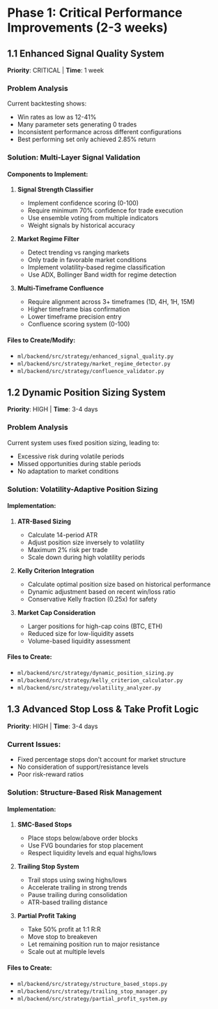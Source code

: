 # Phase 1: Critical Performance Improvements (2-3 weeks)

## 1.1 Enhanced Signal Quality System
**Priority**: CRITICAL | **Time**: 1 week

### Problem Analysis
Current backtesting shows:
- Win rates as low as 12-41%
- Many parameter sets generating 0 trades
- Inconsistent performance across different configurations
- Best performing set only achieved 2.85% return

### Solution: Multi-Layer Signal Validation

#### Components to Implement:

1. **Signal Strength Classifier**
   - Implement confidence scoring (0-100)
   - Require minimum 70% confidence for trade execution
   - Use ensemble voting from multiple indicators
   - Weight signals by historical accuracy

2. **Market Regime Filter**
   - Detect trending vs ranging markets
   - Only trade in favorable market conditions
   - Implement volatility-based regime classification
   - Use ADX, Bollinger Band width for regime detection

3. **Multi-Timeframe Confluence**
   - Require alignment across 3+ timeframes (1D, 4H, 1H, 15M)
   - Higher timeframe bias confirmation
   - Lower timeframe precision entry
   - Confluence scoring system (0-100)

#### Files to Create/Modify:
- `ml/backend/src/strategy/enhanced_signal_quality.py`
- `ml/backend/src/strategy/market_regime_detector.py`
- `ml/backend/src/strategy/confluence_validator.py`

## 1.2 Dynamic Position Sizing System
**Priority**: HIGH | **Time**: 3-4 days

### Problem Analysis
Current system uses fixed position sizing, leading to:
- Excessive risk during volatile periods
- Missed opportunities during stable periods
- No adaptation to market conditions

### Solution: Volatility-Adaptive Position Sizing

#### Implementation:
1. **ATR-Based Sizing**
   - Calculate 14-period ATR
   - Adjust position size inversely to volatility
   - Maximum 2% risk per trade
   - Scale down during high volatility periods

2. **Kelly Criterion Integration**
   - Calculate optimal position size based on historical performance
   - Dynamic adjustment based on recent win/loss ratio
   - Conservative Kelly fraction (0.25x) for safety

3. **Market Cap Consideration**
   - Larger positions for high-cap coins (BTC, ETH)
   - Reduced size for low-liquidity assets
   - Volume-based liquidity assessment

#### Files to Create:
- `ml/backend/src/strategy/dynamic_position_sizing.py`
- `ml/backend/src/strategy/kelly_criterion_calculator.py`
- `ml/backend/src/strategy/volatility_analyzer.py`

## 1.3 Advanced Stop Loss & Take Profit Logic
**Priority**: HIGH | **Time**: 3-4 days

### Current Issues:
- Fixed percentage stops don't account for market structure
- No consideration of support/resistance levels
- Poor risk-reward ratios

### Solution: Structure-Based Risk Management

#### Implementation:
1. **SMC-Based Stops**
   - Place stops below/above order blocks
   - Use FVG boundaries for stop placement
   - Respect liquidity levels and equal highs/lows

2. **Trailing Stop System**
   - Trail stops using swing highs/lows
   - Accelerate trailing in strong trends
   - Pause trailing during consolidation
   - ATR-based trailing distance

3. **Partial Profit Taking**
   - Take 50% profit at 1:1 R:R
   - Move stop to breakeven
   - Let remaining position run to major resistance
   - Scale out at multiple levels

#### Files to Create:
- `ml/backend/src/strategy/structure_based_stops.py`
- `ml/backend/src/strategy/trailing_stop_manager.py`
- `ml/backend/src/strategy/partial_profit_system.py`
